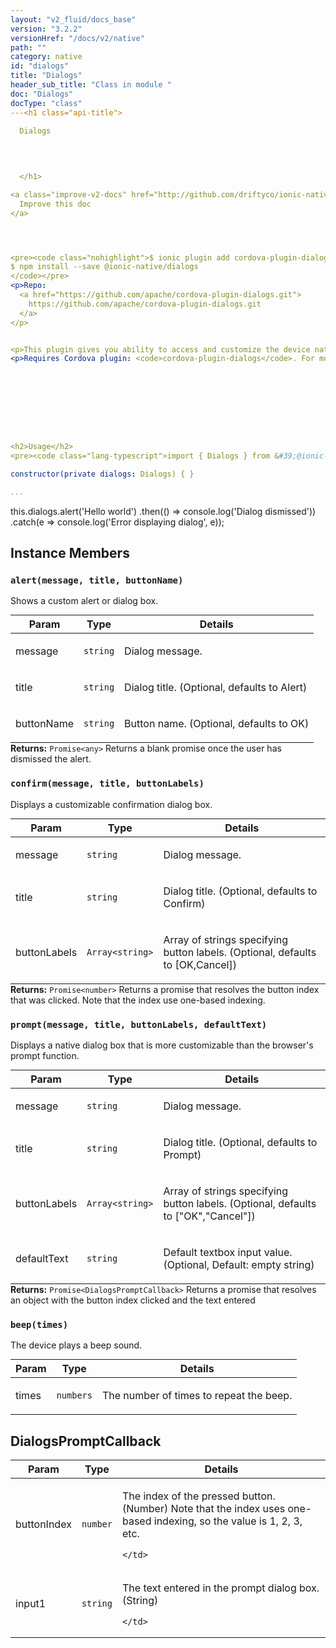 ```yaml
---
layout: "v2_fluid/docs_base"
version: "3.2.2"
versionHref: "/docs/v2/native"
path: ""
category: native
id: "dialogs"
title: "Dialogs"
header_sub_title: "Class in module "
doc: "Dialogs"
docType: "class"
---<h1 class="api-title">
  
  Dialogs
  

  

  </h1>

<a class="improve-v2-docs" href="http://github.com/driftyco/ionic-native/edit/master/src/@ionic-native/plugins/dialogs/index.ts#L16">
  Improve this doc
</a>




<pre><code class="nohighlight">$ ionic plugin add cordova-plugin-dialogs
$ npm install --save @ionic-native/dialogs
</code></pre>
<p>Repo:
  <a href="https://github.com/apache/cordova-plugin-dialogs.git">
    https://github.com/apache/cordova-plugin-dialogs.git
  </a>
</p>


<p>This plugin gives you ability to access and customize the device native dialogs.</p>
<p>Requires Cordova plugin: <code>cordova-plugin-dialogs</code>. For more info, please see the <a href="https://github.com/apache/cordova-plugin-dialogs">Dialogs plugin docs</a>.</p>









<h2>Usage</h2>
<pre><code class="lang-typescript">import { Dialogs } from &#39;@ionic-native/dialogs&#39;;

constructor(private dialogs: Dialogs) { }

...
```


this.dialogs.alert(&#39;Hello world&#39;)
  .then(() =&gt; console.log(&#39;Dialog dismissed&#39;))
  .catch(e =&gt; console.log(&#39;Error displaying dialog&#39;, e));
</code></pre>








<h2>Instance Members</h2>
<h3><a class="anchor" name="alert" href="#alert"></a><code>alert(message,&nbsp;title,&nbsp;buttonName)</code>
  
</h3>




Shows a custom alert or dialog box.
<table class="table param-table" style="margin:0;">
  <thead>
  <tr>
    <th>Param</th>
    <th>Type</th>
    <th>Details</th>
  </tr>
  </thead>
  <tbody>
  <tr>
    <td>
      message</td>
    <td>
      <code>string</code>
    </td>
    <td>
      <p>Dialog message.</p>
</td>
  </tr>
  
  <tr>
    <td>
      title</td>
    <td>
      <code>string</code>
    </td>
    <td>
      <p>Dialog title. (Optional, defaults to Alert)</p>
</td>
  </tr>
  
  <tr>
    <td>
      buttonName</td>
    <td>
      <code>string</code>
    </td>
    <td>
      <p>Button name. (Optional, defaults to OK)</p>
</td>
  </tr>
  </tbody>
</table>

<div class="return-value" markdown="1">
  <i class="icon ion-arrow-return-left"></i>
  <b>Returns:</b> <code>Promise&lt;any&gt;</code> Returns a blank promise once the user has dismissed the alert.
</div><h3><a class="anchor" name="confirm" href="#confirm"></a><code>confirm(message,&nbsp;title,&nbsp;buttonLabels)</code>
  
</h3>




Displays a customizable confirmation dialog box.
<table class="table param-table" style="margin:0;">
  <thead>
  <tr>
    <th>Param</th>
    <th>Type</th>
    <th>Details</th>
  </tr>
  </thead>
  <tbody>
  <tr>
    <td>
      message</td>
    <td>
      <code>string</code>
    </td>
    <td>
      <p>Dialog message.</p>
</td>
  </tr>
  
  <tr>
    <td>
      title</td>
    <td>
      <code>string</code>
    </td>
    <td>
      <p>Dialog title. (Optional, defaults to Confirm)</p>
</td>
  </tr>
  
  <tr>
    <td>
      buttonLabels</td>
    <td>
      <code>Array&lt;string&gt;</code>
    </td>
    <td>
      <p>Array of strings specifying button labels. (Optional, defaults to [OK,Cancel])</p>
</td>
  </tr>
  </tbody>
</table>

<div class="return-value" markdown="1">
  <i class="icon ion-arrow-return-left"></i>
  <b>Returns:</b> <code>Promise&lt;number&gt;</code> Returns a promise that resolves the button index that was clicked. Note that the index use one-based indexing.
</div><h3><a class="anchor" name="prompt" href="#prompt"></a><code>prompt(message,&nbsp;title,&nbsp;buttonLabels,&nbsp;defaultText)</code>
  
</h3>




Displays a native dialog box that is more customizable than the browser's prompt function.
<table class="table param-table" style="margin:0;">
  <thead>
  <tr>
    <th>Param</th>
    <th>Type</th>
    <th>Details</th>
  </tr>
  </thead>
  <tbody>
  <tr>
    <td>
      message</td>
    <td>
      <code>string</code>
    </td>
    <td>
      <p>Dialog message.</p>
</td>
  </tr>
  
  <tr>
    <td>
      title</td>
    <td>
      <code>string</code>
    </td>
    <td>
      <p>Dialog title. (Optional, defaults to Prompt)</p>
</td>
  </tr>
  
  <tr>
    <td>
      buttonLabels</td>
    <td>
      <code>Array&lt;string&gt;</code>
    </td>
    <td>
      <p>Array of strings specifying button labels. (Optional, defaults to [&quot;OK&quot;,&quot;Cancel&quot;])</p>
</td>
  </tr>
  
  <tr>
    <td>
      defaultText</td>
    <td>
      <code>string</code>
    </td>
    <td>
      <p>Default textbox input value.  (Optional, Default: empty string)</p>
</td>
  </tr>
  </tbody>
</table>

<div class="return-value" markdown="1">
  <i class="icon ion-arrow-return-left"></i>
  <b>Returns:</b> <code>Promise&lt;DialogsPromptCallback&gt;</code> Returns a promise that resolves an object with the button index clicked and the text entered
</div><h3><a class="anchor" name="beep" href="#beep"></a><code>beep(times)</code>
  
</h3>




The device plays a beep sound.
<table class="table param-table" style="margin:0;">
  <thead>
  <tr>
    <th>Param</th>
    <th>Type</th>
    <th>Details</th>
  </tr>
  </thead>
  <tbody>
  <tr>
    <td>
      times</td>
    <td>
      <code>numbers</code>
    </td>
    <td>
      <p>The number of times to repeat the beep.</p>
</td>
  </tr>
  </tbody>
</table>







<h2><a class="anchor" name="DialogsPromptCallback" href="#DialogsPromptCallback"></a>DialogsPromptCallback</h2>

<table class="table param-table" style="margin:0;">
  <thead>
  <tr>
    <th>Param</th>
    <th>Type</th>
    <th>Details</th>
  </tr>
  </thead>
  <tbody>
  
  <tr>
    <td>
      buttonIndex
    </td>
    <td>
      <code>number</code>
    </td>
    <td>
      <p>The index of the pressed button. (Number) Note that the index uses one-based indexing, so the value is 1, 2, 3, etc.</p>

      
    </td>
  </tr>
  
  <tr>
    <td>
      input1
    </td>
    <td>
      <code>string</code>
    </td>
    <td>
      <p>The text entered in the prompt dialog box. (String)</p>

      
    </td>
  </tr>
  
  </tbody>
</table>





